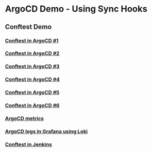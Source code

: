 # ArgoCD Demo - Using Sync Hooks

## Conftest Demo

### [Conftest in ArgoCD #1](images/conftest_argocd_1.png)

### [Conftest in ArgoCD #2](images/conftest_argocd_2.png)

### [Conftest in ArgoCD #3](images/conftest_argocd_3.png)

### [Conftest in ArgoCD #4](images/conftest_argocd_4.png)

### [Conftest in ArgoCD #5](images/conftest_argocd_5.png)

### [Conftest in ArgoCD #6](images/conftest_argocd_6.png)

### [ArgoCD metrics](images/conftest_argocd_metrics.png)

### [ArgoCD logs in Grafana using Loki](images/conftest_grafana_logs.png)

### [Conftest in Jenkins](images/conftest_jenkins_1.png)
